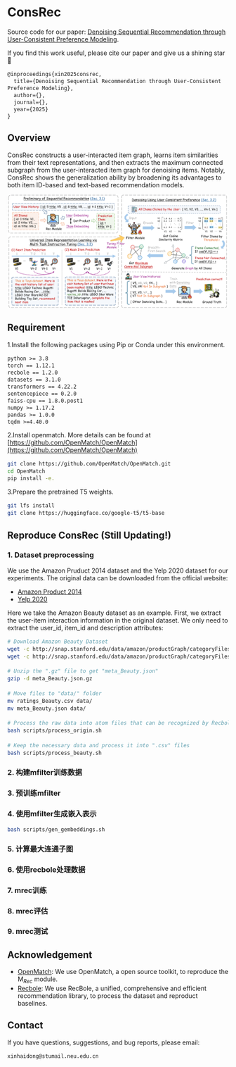 # ConsRec

Source code for our paper: [Denoising Sequential Recommendation through User-Consistent Preference Modeling]().

If you find this work useful, please cite our paper and give us a shining star 🌟

```
@inproceedings{xin2025consrec,
  title={Denoising Sequential Recommendation through User-Consistent Preference Modeling},
  author={},
  journal={},
  year={2025}
}
```

## Overview

ConsRec constructs a user-interacted item graph, learns item similarities from their text representations, and then extracts the maximum connected subgraph from the user-interacted item graph for denoising items. Notably, ConsRec shows the generalization ability by broadening its advantages to both item ID-based and text-based recommendation models.

![The Model Architecture of ConsRec](figs/model.png)

## Requirement

1.Install the following packages using Pip or Conda under this environment.

```
python >= 3.8
torch == 1.12.1
recbole == 1.2.0
datasets == 3.1.0
transformers == 4.22.2
sentencepiece == 0.2.0
faiss-cpu == 1.8.0.post1
numpy >= 1.17.2
pandas >= 1.0.0
tqdm >=4.40.0
```

2.Install openmatch. More details can be found at [https://github.com/OpenMatch/OpenMatch](https://github.com/OpenMatch/OpenMatch)

```bash
git clone https://github.com/OpenMatch/OpenMatch.git
cd OpenMatch
pip install -e.
```

3.Prepare the pretrained T5 weights.

```bash
git lfs install
git clone https://huggingface.co/google-t5/t5-base
```

## Reproduce ConsRec (Still Updating!)

### 1. Dataset preprocessing

We use the Amazon Pruduct 2014 dataset and the Yelp 2020 dataset for our experiments. The original data can be downloaded from the official website:

- [Amazon Product 2014](https://jmcauley.ucsd.edu/data/amazon/index_2014.html)
- [Yelp 2020](https://business.yelp.com/data/resources/open-dataset/)

Here we take the Amazon Beauty dataset as an example. First, we extract the user-item interaction information in the original dataset. We only need to extract the user_id, item_id and description attributes:

```bash
# Download Amazon Beauty Dataset
wget -c http://snap.stanford.edu/data/amazon/productGraph/categoryFiles/ratings_Beauty.csv
wget -c http://snap.stanford.edu/data/amazon/productGraph/categoryFiles/meta_Beauty.json.gz

# Unzip the ".gz" file to get "meta_Beauty.json"
gzip -d meta_Beauty.json.gz

# Move files to "data/" folder
mv ratings_Beauty.csv data/
mv meta_Beauty.json data/

# Process the raw data into atom files that can be recognized by Recbole
bash scripts/process_origin.sh

# Keep the necessary data and process it into ".csv" files
bash scripts/process_beauty.sh
```

### 2. 构建mfilter训练数据

### 3. 预训练mfilter

### 4. 使用mfilter生成嵌入表示

```bash
bash scripts/gen_gembeddings.sh
```

### 5. 计算最大连通子图

### 6. 使用recbole处理数据

### 7. mrec训练

### 8. mrec评估

### 9. mrec测试

## Acknowledgement

- [OpenMatch](https://github.com/OpenMatch/OpenMatch): We use OpenMatch, a open source toolkit, to reproduce the $\text{M}_{Rec}$ module.
- [Recbole](https://github.com/RUCAIBox/RecBole): We use RecBole, a unified, comprehensive and efficient recommendation library, to process the dataset and reproduct baselines.

## Contact

If you have questions, suggestions, and bug reports, please email:

```
xinhaidong@stumail.neu.edu.cn
```
